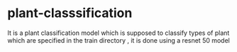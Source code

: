 # plant-classsification
It is a plant classification model which is supposed to classify types of plant which are specified in the train directory , it is done using a resnet 50 model
